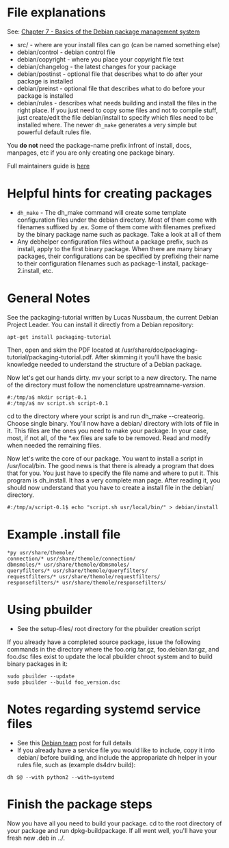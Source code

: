 # File explanations
See: [Chapter 7 - Basics of the Debian package management system](https://www.debian.org/doc/manuals/debian-faq/ch-pkg_basics.en.html)

* src/ - where are your install files can go (can be named something else)
* debian/control - debian control file
* debian/copyright - where you place your copyright file text
* debian/changelog - the latest changes for your package
* debian/postinst - optional file that describes what to do after your package is installed
* debian/preinst - optional file that describes what to do before your package is installed
* debian/rules - describes what needs building and install the files in the right place. If you just need to copy some files and not to compile stuff, just create/edit the file debian/install to specify which files need to be installed where. The newer `dh_make` generates a very simple but powerful default rules file.

You **do not** need the package-name prefix infront of install, docs, manpages, etc if you are only creating one package binary.

Full maintainers guide is [here](https://www.debian.org/doc/manuals/maint-guide/)

# Helpful hints for creating packages
* `dh_make` - The dh_make command will create some template configuration files under the debian directory. Most of them come with filenames suffixed by .ex. Some of them come with filenames prefixed by the binary package name such as package. Take a look at all of them
* Any debhelper configuration files without a package prefix, such as install, apply to the first binary package. When there are many binary packages, their configurations can be specified by prefixing their name to their configuration filenames such as package-1.install, package-2.install, etc.

# General Notes

See the packaging-tutorial written by Lucas Nussbaum, the current Debian Project Leader. You can install it directly from a Debian repository:

```
apt-get install packaging-tutorial
```

Then, open and skim the PDF located at /usr/share/doc/packaging-tutorial/packaging-tutorial.pdf. After skimming it you'll have the basic knowledge needed to understand the structure of a Debian package.

Now let's get our hands dirty. mv your script to a new directory. The name of the directory must follow the nomenclature upstreamname-*version*.

```
#:/tmp/a$ mkdir script-0.1
#:/tmp/a$ mv script.sh script-0.1
````

cd to the directory where your script is and run dh_make --createorig. Choose single binary. You'll now have a debian/ directory with lots of file in it. This files are the ones you need to make your package. In your case, most, if not all, of the *.ex files are safe to be removed. Read and modify when needed the remaining files.

Now let's write the core of our package. You want to install a script in /usr/local/bin. The good news is that there is already a program that does that for you. You just have to specify the file name and where to put it. This program is dh_install. It has a very complete man page. After reading it, you should now understand that you have to create a install file in the debian/ directory.

```
#:/tmp/a/script-0.1$ echo "script.sh usr/local/bin/" > debian/install
```

# Example .install file

```
*py usr/share/themole/
connection/* usr/share/themole/connection/
dbmsmoles/* usr/share/themole/dbmsmoles/
queryfilters/* usr/share/themole/queryfilters/
requestfilters/* usr/share/themole/requestfilters/
responsefilters/* usr/share/themole/responsefilters/
```

# Using pbuilder
* See the setup-files/ root directory for the pbuilder creation script

If you already have a completed source package, issue the following commands in the directory where the foo.orig.tar.gz, foo.debian.tar.gz, and foo.dsc files exist to update the local pbuilder chroot system and to build binary packages in it:
```
sudo pbuilder --update
sudo pbuilder --build foo_version.dsc
```

# Notes regarding systemd service files
* See this [Debian team](https://wiki.debian.org/Teams/pkg-systemd/Packaging) post for full details
* If you already have a service file you would like to include, copy it into debian/ before building, and include the appropariate dh helper in your rules file, such as (example ds4drv build):

```
dh $@ --with python2 --with=systemd
```

# Finish the package steps

Now you have all you need to build your package. cd to the root directory of your package and run dpkg-buildpackage. If all went well, you'll have your fresh new .deb in ../.
